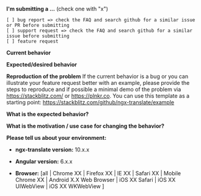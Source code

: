 **I'm submitting a ...**  (check one with "x")
```
[ ] bug report => check the FAQ and search github for a similar issue or PR before submitting
[ ] support request => check the FAQ and search github for a similar issue before submitting
[ ] feature request
```

**Current behavior**


**Expected/desired behavior**


**Reproduction of the problem**
If the current behavior is a bug or you can illustrate your feature request better with an example,
please provide the steps to reproduce and if possible a minimal demo of the problem via https://stackblitz.com/ or https://plnkr.co.
You can use this template as a starting point: https://stackblitz.com/github/ngx-translate/example


**What is the expected behavior?**


**What is the motivation / use case for changing the behavior?**


**Please tell us about your environment:**

* **ngx-translate version:** 10.x.x

* **Angular version:** 6.x.x
 
* **Browser:** [all | Chrome XX | Firefox XX | IE XX | Safari XX | Mobile Chrome XX | Android X.X Web Browser | iOS XX Safari | iOS XX UIWebView | iOS XX WKWebView ]

